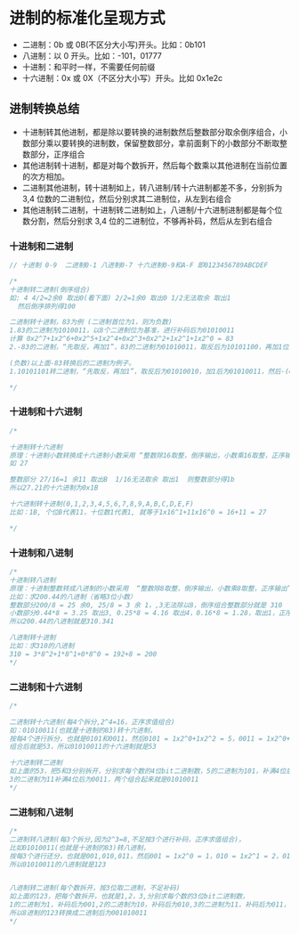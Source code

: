 # 进制的标准化呈现方式

- 二进制：0b 或 0B(不区分大小写)开头。比如：0b101
- 八进制：以 0 开头。比如：-101，01777
- 十进制：和平时一样，不需要任何前缀
- 十六进制：0x 或 0X（不区分大小写）开头。比如 0x1e2c

## 进制转换总结

- 十进制转其他进制，都是除以要转换的进制数然后整数部分取余倒序组合，小数部分乘以要转换的进制数，保留整数部分，拿前面剩下的小数部分不断取整数部分，正序组合
- 其他进制转十进制，都是对每个数拆开，然后每个数乘以其他进制在当前位置的次方相加。
- 二进制其他进制，转十进制如上，转八进制/转十六进制都差不多，分别拆为 3,4 位数的二进制位，然后分别求其二进制位，从左到右组合
- 其他进制转二进制，十进制转二进制如上，八进制/十六进制进制都是每个位数分割，然后分别求 3,4 位的二进制位，不够再补码，然后从左到右组合

### 十进制和二进制

```js
// 十进制 0-9  二进制0-1 八进制0-7 十六进制0-9和A-F 即0123456789ABCDEF

/*
十进制转二进制(倒序组合)
如: 4 4/2=2余0 取出0(看下面) 2/2=1余0 取出0 1/2无法取余 取出1
  然后倒序排列得100

二进制转十进制，83为例 (二进制首位为1，则为负数)
1.83的二进制为1010011，以8个二进制位为基准，进行补码后为01010011
计算 0x2^7+1x2^6+0x2^5+1x2^4+0x2^3+0x2^2+1x2^1+1x2^0 = 83
2.-83的二进制，“先取反，再加1”，83的二进制为01010011，取反后为10101100，再加1位10101101

(负数)以上面-83转换后的二进制为例子。
1.10101101转二进制，“先取反，再加1”，取反后为01010010，加1后为01010011，然后-(0x2^7+1x2^6+0x2^5+1x2^4+0x2^3+0x2^2+1x2^1+1x2^0) = -83

*/
```

### 十进制和十六进制

```js
/*

十进制转十六进制
原理：十进制小数转换成十六进制小数采用 “整数除16取整，倒序输出，小数乘16取整，正序输出” 法。
如 27

整数部分 27/16=1 余11 取出B  1/16无法取余 取出1  则整数部分得1b
所以27.21的十六进制为0x1B

十六进制转十进制(0,1,2,3,4,5,6,7,8,9,A,B,C,D,E,F)
比如：1B, 个位B代表11，十位数1代表1, 就等于1x16^1+11x16^0 = 16+11 = 27

*/
```

### 十进制和八进制

```js
/*
十进制转八进制
原理：十进制整数转成八进制的小数采用  “整数除8取整，倒序输出，小数乘8取整，正序输出” 法。
比如：求200.44的八进制（省略3位小数）
整数部分200/8 = 25 余0, 25/8 = 3 余 1，,3无法除以8，倒序组合整数部分就是 310
小数部分0.44*8 = 3.25 取出3, 0.25*8 = 4.16 取出4，0.16*8 = 1.28，取出1，正序组合小数部分就是341
所以200.44的八进制就是310.341

八进制转十进制
比如：求310的八进制
310 = 3*8^2+1*8^1+0*8^0 = 192+8 = 200
*/
```

### 二进制和十六进制

```js
/* 

二进制转十六进制(每4个拆分,2^4=16，正序求值组合)
如：01010011(也就是十进制的83)转十六进制，
按每4个进行拆分，也就是0101和0011，然后0101 = 1x2^0+1x2^2 = 5，0011 = 1x2^0+1x2^1 = 3
组合后就是53，所以01010011的十六进制就是53

十六进制转二进制
如上面的53，把5和3分别拆开，分别求每个数的4位bit二进制数，5的二进制为101，补满4位后为0101
3的二进制为11补满4位后为0011，两个组合起来就是01010011
*/
```

### 二进制和八进制

```js
/* 
二进制转八进制(每3个拆分,因为2^3=8,不足按3个进行补码，正序求值组合)，
比如01010011(也就是十进制的83)转八进制，
按每3个进行还分，也就是001,010,011，然后001 = 1x2^0 = 1，010 = 1x2^1 = 2，011 = 1x2^1+1x2^0 =3
所以01010011的八进制就是123


八进制转二进制(每个数拆开，按3位取二进制，不足补码)
如上面的123，把每个数拆开，也就是1,2，3,分别求每个数的3位bit二进制数，
1的二进制为1，补码后为001,2的二进制为10，补码后为010,3的二进制为11，补码后为011，
所以8进制的123转换成二进制后为001010011
*/
```
